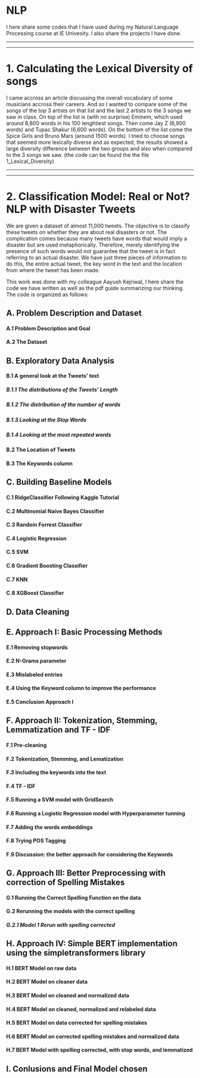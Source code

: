 # NLP
I here share some codes that I have used during my Natural Language Processing course at IE Univesity. I also share the projects I have done.
___
___
# 1. Calculating the Lexical Diversity of songs
I came accross an article discussing the overall vocabulary of some musicians accross their careers. And so I wanted to compare some of the songs of the top 3 artists on that list and the last 2 artists to the 3 songs we saw in class.
On top of the list is (with no surprise) Eminem, which used around 8,800 words in his 100 lenghtiest songs. Then come Jay Z (6,900 words) and Tupac Shakur (6,600 words). On the bottom of the list come the Spice Girls and Bruno Mars (around 1500 words).
I tried to choose songs that seemed more lexically diverse and as expected, the results showed a large diversity difference between the two groups and also when compared to the 3 songs we saw. (the code can be found the the file 1_Lexical_Diversity)
___
___
# 2. Classification Model: Real or Not? NLP with Disaster Tweets
We are given a dataset of almost 11,000 tweets. The objective is to classify these tweets on whether they are about real disasters or not. The complication comes because many tweets have words that would imply a disaster but are used metaphorically. Therefore, merely identifying the presence of such words would not guarantee that the tweet is in fact referring to an actual disaster.
We have just three pieces of information to do this, the entire actual tweet, the key word in the text and the location from where the tweet has been made.

This work was done with my colleague Aayush Kejriwal, I here share the code we have written as well as the pdf guide summarizing our thinking. The code is organized as follows:

## A. Problem Description and Dataset
#### A.1 Problem Description and Goal
#### A.2 The Dataset

## B. Exploratory Data Analysis
#### B.1 A general look at the Tweets' text
##### B.1.1 The distributions of the Tweets' Length
##### B.1.2 The distribution of the number of words 
##### B.1.3 Looking at the Stop Words
##### B.1.4 Looking at the most repeated words
#### B.2 The Location of Tweets
#### B.3 The Keywords column 

## C. Building Baseline Models
####  C.1 RidgeClassifier Following Kaggle Tutorial
#### C.2 Multinomial Naive Bayes Classifier
#### C.3 Random Forrest Classifier
#### C.4 Logistic Regression
#### C.5 SVM
#### C.6 Gradient Boosting Classifier
#### C.7 KNN
#### C.8 XGBoost Classifier

## D. Data Cleaning

## E. Approach I: Basic Processing Methods
#### E.1 Removing  stopwords
#### E.2 N-Grams parameter
#### E.3 Mislabeled entries
#### E.4 Using the Keyword column to improve the performance
#### E.5 Conclusion Approach I

## F. Approach II: Tokenization, Stemming, Lemmatization and  TF - IDF
#### F.1 Pre-cleaning
#### F.2 Tokenization, Stemming, and Lematization
#### F.3 Including the keywords into the text
#### F.4 TF - IDF
#### F.5 Running a SVM model with GridSearch
#### F.6 Running a Logistic Regression model with Hyperparameter tunning
#### F.7 Adding the words embeddings
#### F.8 Trying POS Tagging
#### F.9 Discussion: the better approach for considering the Keywords

## G. Approach III: Better Preprocessing with correction of Spelling Mistakes
#### G.1 Running the Correct Spelling Function on the data
#### G.2 Rerunning the models with the correct spelling
##### G.2.1 Model 1 Rerun with spelling corrected

## H. Approach IV: Simple BERT implementation using the simpletransformers library
#### H.1 BERT Model on raw data 
#### H.2 BERT Model on cleaner data 
#### H.3 BERT Model on cleaned and normalized data
#### H.4 BERT Model on cleaned, normalized and relabeled data
#### H.5 BERT Model on data corrected for spelling mistakes
#### H.6 BERT Model on corrected spelling mistakes and normalized data
#### H.7 BERT Model with spelling corrected, with stop words, and lemmatized

## I. Conlusions and Final Model chosen

